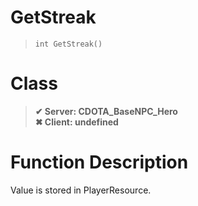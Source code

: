 # GetStreak
> `int GetStreak()`
# Class
> __✔ Server: CDOTA_BaseNPC_Hero__  
> __✖ Client: undefined__  
# Function Description
Value is stored in PlayerResource.
